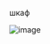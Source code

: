 шкаф

![image](https://github.com/Andrey11ewf/shkaf/assets/147238274/6db71757-27c3-45e5-beae-2ea6947f6d14)
